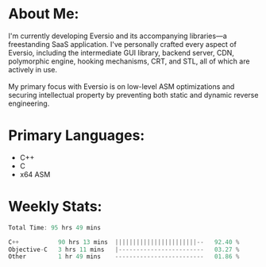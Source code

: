 # About Me:
I'm currently developing Eversio and its accompanying libraries—a freestanding SaaS application. I've personally crafted every aspect of Eversio, including the intermediate GUI library, backend server, CDN, polymorphic engine, hooking mechanisms, CRT, and STL, all of which are actively in use.<br><br>My primary focus with Eversio is on low-level ASM optimizations and securing intellectual property by preventing both static and dynamic reverse engineering.

# Primary Languages:
- C++
- C
- x64 ASM

# Weekly Stats:
<!--START_SECTION:waka-->

```C++
Total Time: 95 hrs 49 mins

C++           90 hrs 13 mins  |||||||||||||||||||||||--   92.40 %
Objective-C   3 hrs 11 mins   |------------------------   03.27 %
Other         1 hr 49 mins    -------------------------   01.86 %
```

<!--END_SECTION:waka-->

<!--
**SMSum/SMSum** is a ✨ _special_ ✨ repository because its `README.md` (this file) appears on your GitHub profile.

Here are some ideas to get you started:

- 🔭 I’m currently working on ...
- 🌱 I’m currently learning ...
- 👯 I’m looking to collaborate on ...
- 🤔 I’m looking for help with ...
- 💬 Ask me about ...
- 📫 How to reach me: ...
- 😄 Pronouns: ...
- ⚡ Fun fact: ...
-->
